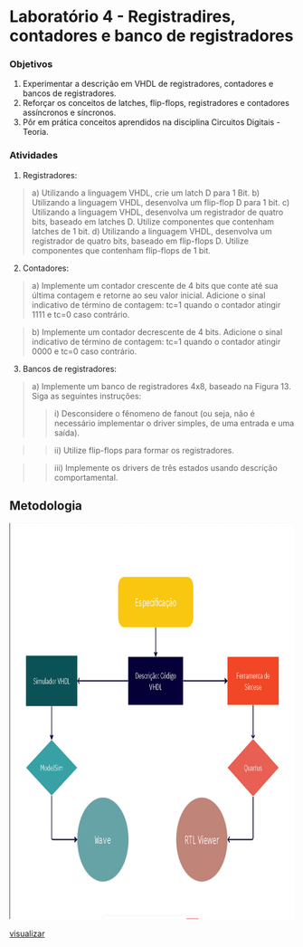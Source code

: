 # Laboratório 4 - Registradires, contadores e banco de registradores

### Objetivos

1. Experimentar a descrição em VHDL de registradores, contadores e bancos de
registradores.
2. Reforçar os conceitos de latches, flip-flops, registradores e contadores assíncronos e síncronos.
3. Pôr em prática conceitos aprendidos na disciplina Circuitos Digitais - Teoria.

### Atividades

1) Registradores:
> a) Utilizando a linguagem VHDL, crie um latch D para 1 Bit.
> b) Utilizando a linguagem VHDL, desenvolva um flip-flop D para 1 bit.
> c) Utilizando a linguagem VHDL, desenvolva um registrador de quatro bits,
baseado em latches D. Utilize componentes que contenham latches de 1 bit.
> d) Utilizando a linguagem VHDL, desenvolva um registrador de quatro bits,
baseado em flip-flops D. Utilize componentes que contenham flip-flops de 1
bit.

2) Contadores:
> a) Implemente um contador crescente de 4 bits que conte até sua última
contagem e retorne ao seu valor inicial. Adicione o sinal indicativo de término
de contagem: tc=1 quando o contador atingir 1111 e tc=0 caso contrário.

> b) Implemente um contador decrescente de 4 bits. Adicione o sinal indicativo de
término de contagem: tc=1 quando o contador atingir 0000 e tc=0 caso
contrário.

3) Bancos de registradores:
> a) Implemente um banco de registradores 4x8, baseado na Figura 13. Siga as
seguintes instruções:
>> i) Desconsidere o fênomeno de fanout (ou seja, não é necessário
implementar o driver simples, de uma entrada e uma saída).

>> ii) Utilize flip-flops para formar os registradores.

>> iii) Implemente os drivers de três estados usando descrição
comportamental.


## Metodologia

<img src = "/lab1/q1/assets/fluxograma.png" width = "780px" height = "700px" alig/>

[visualizar](https://github.com/franssoares/cd-labs/blob/dev/lab1/q1/assets/fluxograma.png)
